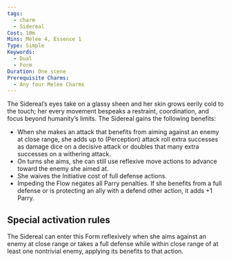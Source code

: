 ```yaml
---
tags:
  - charm
  - Sidereal
Cost: 10m
Mins: Melee 4, Essence 1
Type: Simple
Keywords:
  - Dual
  - Form
Duration: One scene
Prerequisite Charms:
  - Any four Melee Charms
---
```

The Sidereal’s eyes take on a glassy sheen and her skin grows eerily cold to the touch; her every movement bespeaks a restraint, coordination, and focus beyond humanity’s limits. The Sidereal gains the following benefits: 
-  When she makes an attack that benefits from aiming against an enemy at close range, she adds up to (Perception) attack roll extra successes as damage dice on a decisive attack or doubles that many extra successes on a withering attack. 
-  On turns she aims, she can still use reflexive move actions to advance toward the enemy she aimed at. 
-  She waives the Initiative cost of full defense actions. 
-  Impeding the Flow negates all Parry penalties. If she benefits from a full defense or is protecting an ally with a defend other action, it adds +1 Parry. 

## Special activation rules

The Sidereal can enter this Form reflexively when she aims against an enemy at close range or takes a full defense while within close range of at least one nontrivial enemy, applying its benefits to that action.